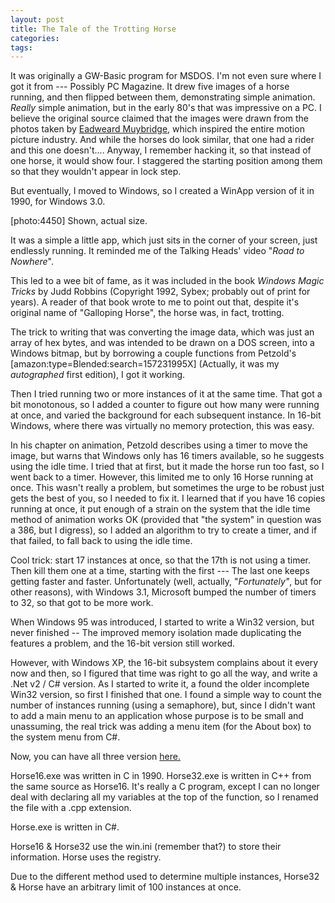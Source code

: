 ```yaml
---
layout: post
title: The Tale of the Trotting Horse
categories: 
tags: 
---
```


It was originally a GW-Basic program for MSDOS.  I'm not even sure where I got it from --- Possibly PC Magazine.  It drew five images of a horse running, and then flipped between them, demonstrating simple animation.  *Really* simple animation, but in the early 80's that was impressive on a PC. I believe the original source claimed that the images were drawn from the photos taken by [Eadweard Muybridge](http://en.wikipedia.org/wiki/Eadweard_Muybridge), which inspired the entire motion picture industry.  And while the horses do look similar, that one had a rider and this one doesn't.... Anyway, I remember hacking it, so that instead of one horse, it would show four.  I staggered the starting position among them so that they wouldn't appear in lock step.
  
But eventually, I moved to Windows, so I created a WinApp version of it in 1990, for Windows 3.0.

  [photo:4450]  Shown, actual size.
  
It was a simple a little app, which just sits in the corner of your screen, just endlessly running.  It reminded me of the Talking Heads' video "*Road to Nowhere*".
  
This led to a wee bit of fame, as it was included in the book *Windows Magic Tricks* by Judd Robbins (Copyright 1992, Sybex; probably out of print for years).  A reader of that book wrote to me to point out that, despite it's original name of "Galloping Horse", the horse was, in fact, trotting.
  
The trick to writing that was converting the image data, which was just an array of hex bytes, and was intended to be drawn on a DOS screen, into a Windows bitmap, but by borrowing a couple functions from Petzold's [amazon:type=Blended:search=157231995X] (Actually, it was my *autographed* first edition), I got it working.
  
Then I tried running two or more instances of it at the same time.  That got a bit monotonous, so I added a counter to figure out how many were running at once, and varied the background for each subsequent instance.  In 16-bit Windows, where there was virtually no memory protection, this was easy.

In his chapter on animation, Petzold describes using a timer to move the image, but warns that Windows only has 16 timers available, so he suggests using the idle time.  I tried that at first, but it made the horse run too fast, so I went back to a timer.  However, this limited me to only 16 Horse running at once.  This wasn't really a problem, but sometimes the urge to be robust just gets the best of you, so I needed to fix it.  I learned that if you have 16 copies running at once, it put enough of a strain on the system that the idle time method of animation works OK (provided that "the system" in question was a 386, but I digress), so I added an algorithm to try to create a timer, and if that failed, to fall back to using the idle time.

Cool trick: start 17 instances at once, so that the 17th is not using a timer.  Then kill them one at a time, starting with the first --- The last one keeps getting faster and faster.  Unfortunately (well, actually, "*Fortunately"*, but for other reasons), with Windows 3.1, Microsoft bumped the number of timers to 32, so that got to be more work.

When Windows 95 was introduced, I started to write a Win32 version, but never finished -- The improved memory isolation made duplicating the features a problem, and the 16-bit version still worked.

However, with Windows XP, the 16-bit subsystem complains about it every now and then, so I figured that time was right to go all the way, and write a .Net v2 / C# version.  As I started to write it, a found the older incomplete Win32 version, so first I finished that one.  I found a simple way to count the number of instances running (using a semaphore), but, since I didn't want to add a main menu to an application whose purpose is to be small and unassuming, the real trick was adding a menu item (for the About box) to the system menu from C#.

Now, you can have all three version <a href="http://honestillusion.com/files/folders/misc/entry4451.aspx">here.</a>

Horse16.exe was written in C in 1990.
Horse32.exe is written in C++ from the same source as Horse16.  It's really a C program, except I can no longer deal with declaring all my variables at the top of the function, so I renamed the file with a .cpp extension.

Horse.exe is written in C#.

Horse16 &amp; Horse32 use the win.ini (remember that?) to store their information.  Horse uses the registry.

Due to the different method used to determine multiple instances, Horse32 &amp; Horse have an arbitrary limit of 100 instances at once.
